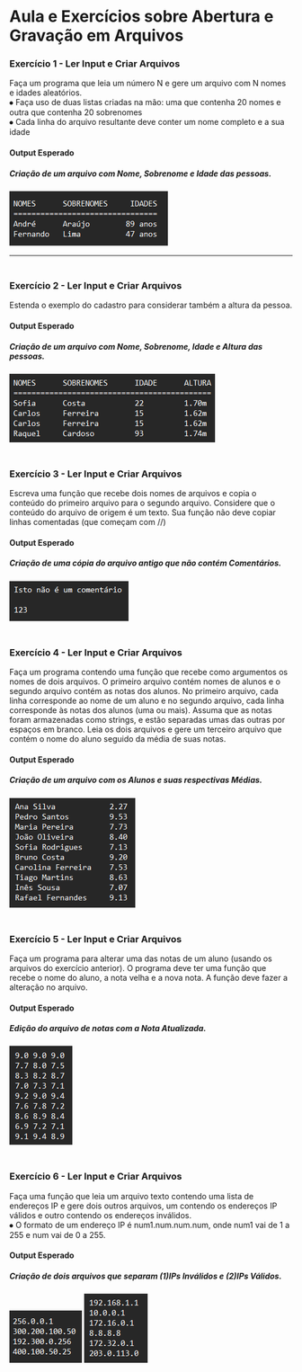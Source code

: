 <h1>Aula e Exercícios sobre Abertura e Gravação em Arquivos</h1>
<h3>Exercício 1 - Ler Input e Criar Arquivos</h3>
<p>Faça um programa que leia um número N e gere um arquivo com N nomes e idades aleatórios.
<br/> ⦁ Faça uso de duas listas criadas na mão: uma que contenha 20 nomes e outra que contenha 20 sobrenomes
<br/> ⦁ Cada linha do arquivo resultante deve conter um nome completo e a sua idade<br/></p>
<h4>Output Esperado</h4>
<h5>Criação de um arquivo com Nome, Sobrenome e Idade das pessoas.</h5>
<img src="https://github.com/joaonakano/Faculdade/blob/main/Programa%C3%A7%C3%A3o%20e%20Sistemas%20Computacionais%20II/Aula10%20(Abertura%20e%20Gravacao%20de%20Arquivos)/assets/1(output).png?raw=true" alt="Nomes Sobrenomes e Idades">
<hr>

<h3><br>Exercício 2 - Ler Input e Criar Arquivos</h3>
<p>Estenda o exemplo do cadastro para considerar também a altura da pessoa.<br/></p>
<h4>Output Esperado</h4>
<h5>Criação de um arquivo com Nome, Sobrenome, Idade e Altura das pessoas.</h5>
<img src="https://github.com/joaonakano/Faculdade/blob/main/Programa%C3%A7%C3%A3o%20e%20Sistemas%20Computacionais%20II/Aula10%20(Abertura%20e%20Gravacao%20de%20Arquivos)/assets/2(output).png?raw=true" alt=""Nomes Sobrenomes Idades e Alturas>

<h3><br>Exercício 3 - Ler Input e Criar Arquivos</h3>
<p>Escreva uma função que recebe dois nomes de arquivos e copia o conteúdo do primeiro arquivo para o segundo arquivo. Considere que o conteúdo do arquivo de origem é um texto. Sua função não deve copiar linhas comentadas (que começam com //)<br/></p>
<h4>Output Esperado</h4>
<h5>Criação de uma cópia do arquivo antigo que não contém Comentários.</h5>
<img src="https://github.com/joaonakano/Faculdade/blob/main/Programa%C3%A7%C3%A3o%20e%20Sistemas%20Computacionais%20II/Aula10%20(Abertura%20e%20Gravacao%20de%20Arquivos)/assets/3(output).png?raw=true" alt="Arquivo Novo sem os Comentarios">

<h3><br>Exercício 4 - Ler Input e Criar Arquivos</h3>
<p>Faça um programa contendo uma função que recebe como argumentos os nomes de dois arquivos. O primeiro arquivo contém nomes de alunos e o segundo arquivo contém as notas dos alunos. No primeiro arquivo, cada linha corresponde ao nome de um aluno e no segundo arquivo, cada linha corresponde às notas dos alunos (uma ou mais). Assuma que as notas foram armazenadas como strings, e estão separadas umas das outras por espaços em branco. Leia os dois arquivos e gere um terceiro arquivo que contém o nome do aluno seguido da média de suas notas.<br/></p>
<h4>Output Esperado</h4>
<h5>Criação de um arquivo com os Alunos e suas respectivas Médias.</h5>
<img src="https://github.com/joaonakano/Faculdade/blob/main/Programa%C3%A7%C3%A3o%20e%20Sistemas%20Computacionais%20II/Aula10%20(Abertura%20e%20Gravacao%20de%20Arquivos)/assets/4(output).png?raw=true" alt="Aluno e sua Media de Notas">

<h3><br>Exercício 5 - Ler Input e Criar Arquivos</h3>
<p>Faça um programa para alterar uma das notas de um aluno (usando os arquivos do exercício anterior). O programa deve ter uma função que recebe o nome do aluno, a nota velha e a nova nota. A função deve fazer a alteração no arquivo.<br/></p>
<h4>Output Esperado</h4>
<h5>Edição do arquivo de notas com a Nota Atualizada.</h5>
<img src="https://github.com/joaonakano/Faculdade/blob/main/Programa%C3%A7%C3%A3o%20e%20Sistemas%20Computacionais%20II/Aula10%20(Abertura%20e%20Gravacao%20de%20Arquivos)/assets/5(output).png?raw=true" alt="Lista com as Notas Alteradas">

<h3><br>Exercício 6 - Ler Input e Criar Arquivos</h3>
<p>Faça uma função que leia um arquivo texto contendo uma lista de endereços IP e gere dois outros arquivos, um contendo os endereços IP válidos e outro contendo os endereços inválidos.
<br/> ⦁ O formato de um endereço IP é num1.num.num.num, onde num1 vai de 1 a 255 e num vai de 0 a 255.<br/></p>
<h4>Output Esperado</h4>
<h5>Criação de dois arquivos que separam (1)IPs Inválidos e (2)IPs Válidos.</h5>
<img src="https://github.com/joaonakano/Faculdade/blob/main/Programa%C3%A7%C3%A3o%20e%20Sistemas%20Computacionais%20II/Aula10%20(Abertura%20e%20Gravacao%20de%20Arquivos)/assets/6(output).png?raw=true" alt="Lista de IPs Invalidos">
<img src="https://github.com/joaonakano/Faculdade/blob/main/Programa%C3%A7%C3%A3o%20e%20Sistemas%20Computacionais%20II/Aula10%20(Abertura%20e%20Gravacao%20de%20Arquivos)/assets/6(output2).png?raw=true" alt="Lista de IPs Validos">
